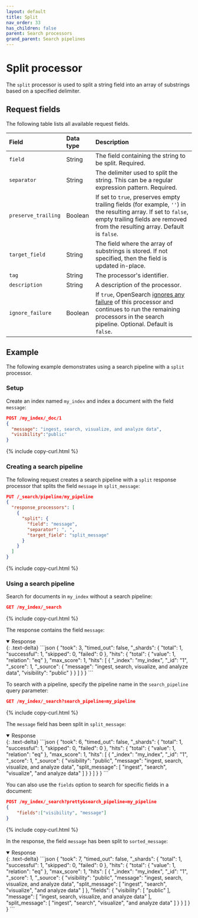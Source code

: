 ```yaml
---
layout: default
title: Split
nav_order: 33
has_children: false
parent: Search processors
grand_parent: Search pipelines
---
```


# Split processor

The `split` processor is used to split a string field into an array of substrings based on a specified delimiter.

## Request fields

The following table lists all available request fields.

Field | Data type | Description
:--- | :--- | :---
`field` | String | The field containing the string to be split. Required.
`separator` | String | The delimiter used to split the string. This can be a regular expression pattern. Required.
`preserve_trailing` | Boolean | If set to `true`, preserves empty trailing fields (for example, `''`) in the resulting array. If set to `false`, empty trailing fields are removed from the resulting array. Default is `false`. 
`target_field` | String | The field where the array of substrings is stored. If not specified, then the field is updated in-place. 
`tag` | String | The processor's identifier. 
`description` | String | A description of the processor. 
`ignore_failure` | Boolean | If `true`, OpenSearch [ignores any failure]({{site.url}}{{site.baseurl}}/search-plugins/search-pipelines/creating-search-pipeline/#ignoring-processor-failures) of this processor and continues to run the remaining processors in the search pipeline. Optional. Default is `false`.

## Example 

The following example demonstrates using a search pipeline with a `split` processor.

### Setup

Create an index named `my_index` and index a document with the field `message`:

```json
POST /my_index/_doc/1
{
  "message": "ingest, search, visualize, and analyze data",
  "visibility":"public"
}
```
{% include copy-curl.html %}

### Creating a search pipeline 

The following request creates a search pipeline with a `split` response processor that splits the field `message` in `split_message`:

```json
PUT /_search/pipeline/my_pipeline
{
  "response_processors": [
    {
      "split": {
        "field": "message",
        "separator": ", ",
        "target_field": "split_message"
      }
    }
  ]
}
```
{% include copy-curl.html %}

### Using a search pipeline

Search for documents in `my_index` without a search pipeline:

```json
GET /my_index/_search
```
{% include copy-curl.html %}

The response contains the field `message`:

<details open markdown="block">
  <summary>
    Response
  </summary>
  {: .text-delta}
```json
{
  "took": 3,
  "timed_out": false,
  "_shards": {
    "total": 1,
    "successful": 1,
    "skipped": 0,
    "failed": 0
  },
  "hits": {
    "total": {
      "value": 1,
      "relation": "eq"
    },
    "max_score": 1,
    "hits": [
      {
        "_index": "my_index",
        "_id": "1",
        "_score": 1,
        "_source": {
          "message": "ingest, search, visualize, and analyze data",
          "visibility": "public"
        }
      }
    ]
  }
}
```
</details>

To search with a pipeline, specify the pipeline name in the `search_pipeline` query parameter:

```json
GET /my_index/_search?search_pipeline=my_pipeline
```
{% include copy-curl.html %}

The `message` field has been split in `split_message`:

<details open markdown="block">
  <summary>
    Response
  </summary>
  {: .text-delta}
```json
{
  "took": 6,
  "timed_out": false,
  "_shards": {
    "total": 1,
    "successful": 1,
    "skipped": 0,
    "failed": 0
  },
  "hits": {
    "total": {
      "value": 1,
      "relation": "eq"
    },
    "max_score": 1,
    "hits": [
      {
        "_index": "my_index",
        "_id": "1",
        "_score": 1,
        "_source": {
          "visibility": "public",
          "message": "ingest, search, visualize, and analyze data",
          "split_message": [
            "ingest",
            "search",
            "visualize",
            "and analyze data"
          ]
        }
      }
    ]
  }
}
```
</details>

You can also use the `fields` option to search for specific fields in a document:

```json
POST /my_index/_search?pretty&search_pipeline=my_pipeline
{
    "fields":["visibility", "message"]
}
``` 
{% include copy-curl.html %}

In the response, the field `message` has been split to `sorted_message`:

<details open markdown="block">
  <summary>
    Response
  </summary>
  {: .text-delta}
```json
{
  "took": 7,
  "timed_out": false,
  "_shards": {
    "total": 1,
    "successful": 1,
    "skipped": 0,
    "failed": 0
  },
  "hits": {
    "total": {
      "value": 1,
      "relation": "eq"
    },
    "max_score": 1,
    "hits": [
      {
        "_index": "my_index",
        "_id": "1",
        "_score": 1,
        "_source": {
          "visibility": "public",
          "message": "ingest, search, visualize, and analyze data",
          "split_message": [
            "ingest",
            "search",
            "visualize",
            "and analyze data"
          ]
        },
        "fields": {
          "visibility": [
            "public"
          ],
          "message": [
            "ingest, search, visualize, and analyze data"
          ],
          "split_message": [
            "ingest",
            "search",
            "visualize",
            "and analyze data"
          ]
        }
      }
    ]
  }
}
```
</details>